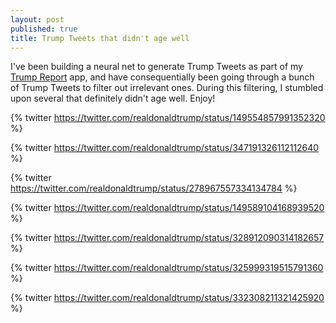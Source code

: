 ```yaml
---
layout: post
published: true
title: Trump Tweets that didn't age well
---
```

I've been building a neural net to generate Trump Tweets as part of my [Trump Report](https://tr.david-merrick.com/) app, and have consequentially been going through a bunch of Trump Tweets to filter out irrelevant ones. During this filtering, I stumbled upon several that definitely didn't age well. Enjoy!

{% twitter https://twitter.com/realdonaldtrump/status/149554857991352320 %}

{% twitter https://twitter.com/realdonaldtrump/status/347191326112112640 %}

{% twitter https://twitter.com/realdonaldtrump/status/278967557334134784 %}

{% twitter https://twitter.com/realdonaldtrump/status/149589104168939520 %}

{% twitter https://twitter.com/realdonaldtrump/status/328912090314182657 %}

{% twitter https://twitter.com/realdonaldtrump/status/325999319515791360 %}

{% twitter https://twitter.com/realdonaldtrump/status/332308211321425920 %}


